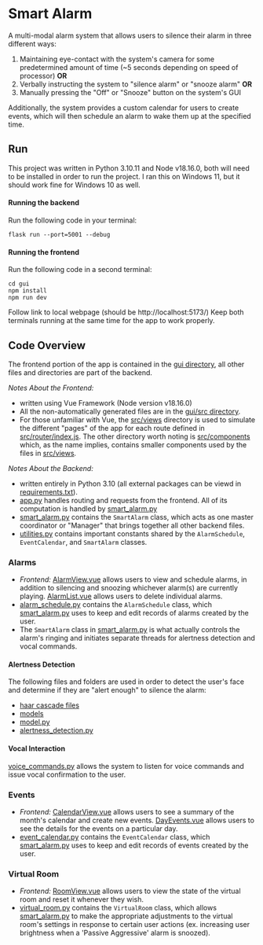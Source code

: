 # Smart Alarm
A multi-modal alarm system that allows users to silence their
alarm in three different ways:
1. Maintaining eye-contact with the system's camera for some
predetermined amount of time (~5 seconds depending on speed 
of processor)
**OR**
2. Verbally instructing the system to "silence alarm" or
"snooze alarm"
**OR**
3. Manually pressing the "Off" or "Snooze" button on the system's GUI

Additionally, the system provides a custom calendar for users to create
events, which will then schedule an alarm to wake them up at the specified time.


## Run
This project was written in Python 3.10.11 and Node v18.16.0, 
both will need to be installed in order to run the project. I
ran this on Windows 11, but it should work fine for Windows
10 as well. 

#### Running the backend
Run the following code in your terminal:
```
flask run --port=5001 --debug 
```
#### Running the frontend
Run the following code in a second terminal:
```
cd gui
npm install
npm run dev 
```
Follow link to local webpage (should be http://localhost:5173/)
Keep both terminals running at the same time for
the app to work properly. 

## Code Overview
The frontend portion of the app is contained in the 
[gui directory](/gui), all other files and directories are
part of the backend.

*Notes About the Frontend:*
* written using Vue Framework (Node version v18.16.0)
* All the non-automatically generated files are in the 
[gui/src directory](/gui/src). 
* For those unfamiliar with Vue, the [src/views](/gui/src/views) directory 
is used to simulate the different "pages" of the app for each route 
defined in [src/router/index.js](/gui/src/router/index.js). The other
directory worth noting is [src/components](/gui/src/components) which, as
the name implies, contains smaller components used by the files in [src/views](/gui/src/views). 

*Notes About the Backend:*
* written entirely in Python 3.10 (all external packages can
be viewd in [requirements.txt](/requirements.txt)).
* [app.py](/app.py) handles routing and requests from the
frontend. All of its computation is handled by [smart_alarm.py](/smart_alarm.py)
* [smart_alarm.py](/smart_alarm.py) contains the `SmartAlarm` class, which
acts as one master coordinator or "Manager" that brings together 
all other backend files.
* [utilities.py](/utilities.py) contains important constants shared
by the `AlarmSchedule`, `EventCalendar`, and `SmartAlarm` classes.

### Alarms
* *Frontend:* [AlarmView.vue](/gui/src/views/AlarmView.vue) allows
users to view and schedule alarms, in addition to silencing and snoozing
whichever alarm(s) are currently playing. [AlarmList.vue](/gui/src/components/AlarmList.vue)
allows users to delete individual alarms.
* [alarm_schedule.py](/alarm_schedule.py) contains the `AlarmSchedule` class,
which [smart_alarm.py](/smart_alarm.py) uses to keep and edit records of
alarms created by the user.
* The `SmartAlarm` class in [smart_alarm.py](/smart_alarm.py) is what actually
controls the alarm's ringing and initiates separate threads for alertness detection
and vocal commands.

#### Alertness Detection
The following files and folders are used in order to detect the 
user's face and determine if they are "alert enough" to silence 
the alarm:
* [haar cascade files](/haar%20cascade%20files)
* [models](/models)
* [model.py](/model.py)
* [alertness_detection.py](/alertness_detection.py)
#### Vocal Interaction
[voice_commands.py](/voice_commands.py) allows the system to listen
for voice commands and issue vocal confirmation to the user.

### Events

* *Frontend:* [CalendarView.vue](/gui/src/views/CalendarView.vue) allows
users to see a summary of the month's calendar and create new events. 
[DayEvents.vue](/gui/src/components/DayEvents.vue) allows users to see the
details for the events on a particular day.
* [event_calendar.py](/event_calendar.py) contains the `EventCalendar`
class, which [smart_alarm.py](/smart_alarm.py) uses to keep and edit
records of events created by the user.

### Virtual Room

* *Frontend:* [RoomView.vue](/gui/src/views/RoomView.vue) allows users
to view the state of the virtual room and reset it whenever they wish.
* [virtual_room.py](/virtual_room.py) contains the `VirtualRoom` class,
which allows [smart_alarm.py](/smart_alarm.py) to make the appropriate
adjustments to the virtual room's settings in response to certain user
actions (ex. increasing user brightness when a 'Passive Aggressive' alarm
is snoozed).